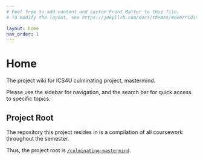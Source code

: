 ```yaml
---
# Feel free to add content and custom Front Matter to this file.
# To modify the layout, see https://jekyllrb.com/docs/themes/#overriding-theme-defaults

layout: home
nav_order: 1
---
```


# Home

The project wiki for ICS4U culminating project, mastermind.

Please use the sidebar for navigation, and the search bar for quick access to
specific topics.

## Project Root

The repository this project resides in is a compilation of all coursework
throughout the semester.

Thus, the project root is [`/culminating-mastermind`](https://github.com/powersagitar/ics4u/tree/main/culminating-mastermind).
